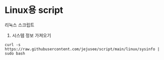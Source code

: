 # Linux용 script
리눅스 스크립트

1. 시스템 정보 가져오기
  
```
curl -s https://raw.githubusercontent.com/jejusee/script/main/linux/sysinfo | sudo bash
```
